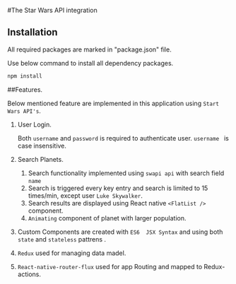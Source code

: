#The Star Wars API integration


## Installation

All required packages are marked in "package.json" file.

Use below command to install all dependency packages.

```bash
npm install 
```
##Features.

Below mentioned feature are implemented in this application using `Start Wars API's`.

1) User Login.

    Both `username` and `password` is required to authenticate user. `username ` is case insensitive.
        
2) Search Planets.
    1. Search functionality implemented using `swapi api` with search field `name` 
    2. Search is triggered every key entry and search is limited to 15 times/min, except user `Luke Skywalker`.   
    3. Search results are displayed using React native `<FlatList />` component.
    4. `Animating` component of planet with larger population.
3) Custom Components are created with `ES6  JSX Syntax` and using both `state` and `stateless` pattrens . 
4) `Redux` used for managing data madel.
5) `React-native-router-flux` used for app Routing and mapped to Redux-actions.